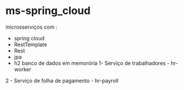 # ms-spring_cloud
microsserviços com :
- spring cloud
- RestTemplate
- Rest
- jpa
- h2 banco de dados em memorória
1- Serviço de trabalhadores - hr-worker

2 - Serviço de folha de pagamento - hr-payroll

